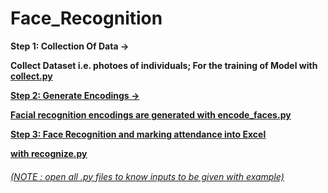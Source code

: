 # Face_Recognition

<b>Step 1<b>: Collection Of Data ->

Collect Dataset i.e. photoes of individuals; For the training of Model with <u>collect.py<u>

<b>Step 2<b>: Generate Encodings ->

Facial recognition encodings are generated with <u>encode_faces.py <u>

<b>Step 3<b>: Face Recognition and marking attendance into Excel

with <u>recognize.py<u>
        
        
<h6>(NOTE : open all .py files to know inputs to be given with example)<h6>
